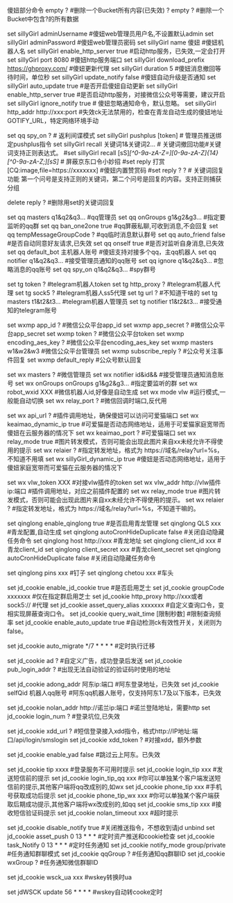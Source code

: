 傻妞部分命令
empty ? #删除一个Bucket所有内容(已失效)
? empty ? #删除一个Bucket中包含?的所有数据

set sillyGirl adminUsername #傻妞web管理员用户名,不设置默认admin
set sillyGirl adminPassword #傻妞web管理员密码
set sillyGirl name 傻妞 #傻妞机器人名
set sillyGirl enable_http_server true #启动http服务，已失效,一定会打开
set sillyGirl port 8080 #傻妞http服务端口
set sillyGirl download_prefix https://ghproxy.com/ #傻妞更新代理
set sillyGirl duration 5 #傻妞消息撤回等待时间，单位秒
set sillyGirl update_notify false #傻妞自动升级是否通知
set sillyGirl auto_update true #是否开启傻妞自动更新
set sillyGirl enable_http_server true #是否启动http服务，对接微信公众号等需要，建议开启
set sillyGirl ignore_notify true # 傻妞忽略通知命令，默认忽略。
set sillyGirl http_addr http://xxx:port #失效ck无法禁用的，检查在青龙自动生成的傻妞地址GOTIFY_URL，特定网络环境手动

set qq spy_on ? # 返利间谍模式
set sillyGirl pushplus [token] # 管理员推送绑定pushplus指令
set sillyGirl recall 关键词1&关键词2... # 关键词撤回功能#关键词支持正则表达式。
#set sillyGirl recall [sS]*[^0-9a-zA-Z=][0-9a-zA-Z]{14}[^0-9a-zA-Z;][sS]* # 屏蔽京东口令小妙招
#set reply 打赏 [CQ:image,file=https://xxxxxxx] #傻妞内置赞赏码
#set reply ? ? # 关键词回复功能 第一个问号是支持正则的关键词，第二个问号是回复的内容。支持正则捕获分组

delete reply ? #删除用set的关键词回复

set qq masters q1&q2&q3... #qq管理员
set qq onGroups g1&g2&g3... #指定要监听的qq群
set qq ban_one2one true #qq屏蔽私聊,可收到消息,不会回复
set qq tempMessageGroupCode ? #qq临时消息默认群号
set qq auto_friend false #是否自动同意好友请求,已失效
set qq onself true #是否对监听自身消息,已失效
set qq default_bot 主机器人账号 #傻妞支持对接多个qq，主qq机器人
set qq notifier q1&q2&q3... #接受管理员通知的qq账号
set qq ignore q1&q2&q3... #忽略消息的qq账号
set qq spy_on q1&q2&q3... #spy群号

set tg token ? #telegram机器人token
set tg http_proxy ? #telegram机器人代理
set tg sock5 ? #telegram机器人ss5代理
set tg url ? #不知道干啥的
set tg masters t1&t2&t3... #telegram机器人管理员
set tg notifier t1&t2&t3... #接受通知的telegram账号

set wxmp app_id ? #微信公众平台app_id
set wxmp app_secret ? #微信公众平台app_secret
set wxmp token ? #微信公众平台token
set wxmp encoding_aes_key ? #微信公众平台encoding_aes_key
set wxmp masters w1&w2&w3 #微信公众平台管理员
set wxmp subscribe_reply ? #公众号关注事件回复
set wxmp default_reply #公众号默认回复

set wx masters ? #微信管理员
set wx notifier id&id&& #接受管理员通知消息账号
set wx onGroups onGroups g1&g2&g3... #指定要监听的群
set wx robot_wxid XXX #微信机器人id,好像是自动生成
set wx mode vlw #运行模式,一般能自动切换
set wx relay_port ? #微信回调时端口,反代用

set wx api_url ? #插件调用地址，确保傻妞可以访问可爱猫端口
set wx keaimao_dynamic_ip true #可爱猫是否动态网络地址，适用于可爱猫家庭宽带而傻妞在云服务器的情况下
set wx keaimao_port ? #可爱猫端口
set wx relay_mode true #图片转发模式，否则可能会出现此图片来自xx未经允许不得使用的提示
set wx relaier ? #指定转发地址，格式为 https://域名/relay?url=%s，不知道不用填
set wx sillyGirl_dynamic_ip true #傻妞是否动态网络地址，适用于傻妞家庭宽带而可爱猫在云服务器的情况下

set wx vlw_token XXX #对接vlw插件的token
set wx vlw_addr http://vlw插件ip:端口 #插件调用地址，对应之前插件配置的
set wx relay_mode true #图片转发模式，否则可能会出现此图片来自xx未经允许不得使用的提示。
set wx relaier ? #指定转发地址，格式为 https://域名/relay?url=%s，不知道干嘛的。

set qinglong enable_qinglong true #是否启用青龙管理
set qinglong QLS xxx #青龙配置,自动生成
set qinglong autoCronHideDuplicate false #关闭自动隐藏任务命令
set qinglong host http://xxx #青龙地址
set qinglong client_id xxx #青龙client_id
set qinglong client_secret xxx #青龙client_secret
set qinglong autoCronHideDuplicate false #关闭自动隐藏任务命令

set qinglong pins xxx #钉子
set qinglong chetou xxx #车头

set jd_cookie enable_jd_cookie true #是否启用芝士
set jd_cookie groupCode xxxxxxx #仅在指定群启用芝士
set jd_cookie http_proxy http://xxx或者sock5:// #代理
set jd_cookie asset_query_alias xxxxxxx #自定义查询口令，变相实现屏蔽查询口令。
set jd_cookie query_wait_time [限制秒数] #限制查询频率
set jd_cookie enable_auto_update true #自动检测ck有效性开关，关闭则为false。

set jd_cookie auto_migrate */7 * * * * #定时执行迁移

set jd_cookie ad ? #自定义广告，成功登录后发送
set jd_cookie pub_login_addr ? #出现无法自动验证的验证码时使用的地址

set jd_cookie adong_addr 阿东ip:端口 #阿东登录地址，已失效
set jd_cookie selfQid 机器人qq账号 #阿东qq机器人账号，仅支持阿东1.7及以下版本，已失效

set jd_cookie nolan_addr http://诺兰ip:端口 #诺兰登陆地址，需要http
set jd_cookie login_num ? #登录坑位,已失效

set jd_cookie xdd_url ? #短信登录接入xdd指令，格式http://IP地址:端口/api/login/smslogin
set jd_cookie xdd_token ? #对接xdd，额外参数

set jd_cookie enable_yad false #跳过云上阿东。已失效

set jd_cookie tip xxxx #登录服务不可用时提示
set jd_cookie login_tip xxx #发送短信前的提示
set jd_cookie login_tip_qq xxx #你可以单独某个客户端发送短信前的提示,其他客户端将qq改成别的,如wx
set jd_cookie phone_tip xxx #手机号获取成功后提示
set jd_cookie phone_tip_wx xxx #你可以单独某个客户端获取后期成功提示,其他客户端将wx改成别的,如qq
set jd_cookie sms_tip xxx #接收短信验证码提示
set jd_cookie nolan_timeout xxx #超时提示

set jd_cookie disable_notify true #关闭推送指令，不想收到请jd unbind
set jd_cookie asset_push 0 13 * * * #定时资产推送和cookie检查
set jd_cookie task_Notify 0 13 * * * #定时任务通知
set jd_cookie notify_mode group/private #任务通知群聊模式
set jd_cookie qqGroup ? #任务通知qq群聊ID
set jd_cookie wxGroup ? #任务通知微信群聊ID

set jd_cookie wsck_ua xxx #wskey转换时ua

set jdWSCK update 56 * * * * #wskey自动转cooke定时
